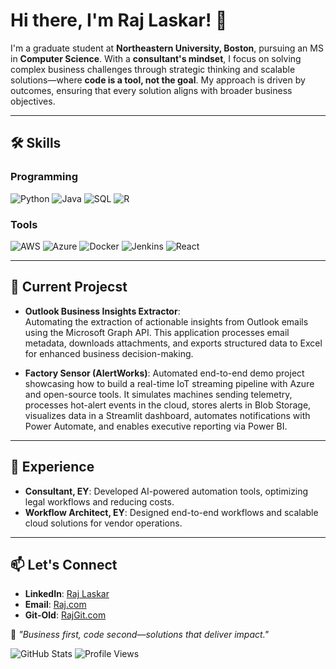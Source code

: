 # Hi there, I'm Raj Laskar! 👋

I'm a graduate student at **Northeastern University, Boston**, pursuing an MS in **Computer Science**. With a **consultant's mindset**, I focus on solving complex business challenges through strategic thinking and scalable solutions—where **code is a tool, not the goal**. My approach is driven by outcomes, ensuring that every solution aligns with broader business objectives.

---

## 🛠️ Skills

### Programming
![Python](https://img.shields.io/badge/-Python-3776AB?style=flat&logo=python&logoColor=white)
![Java](https://img.shields.io/badge/-Java-007396?style=flat&logo=java&logoColor=white)
![SQL](https://img.shields.io/badge/-SQL-336791?style=flat&logo=postgresql&logoColor=white)
![R](https://img.shields.io/badge/-R-276DC3?style=flat&logo=r&logoColor=white)

### Tools
![AWS](https://img.shields.io/badge/-AWS-232F3E?style=flat&logo=amazon-aws&logoColor=white)
![Azure](https://img.shields.io/badge/-Azure-0078D4?style=flat&logo=microsoft-azure&logoColor=white)
![Docker](https://img.shields.io/badge/-Docker-2496ED?style=flat&logo=docker&logoColor=white)
![Jenkins](https://img.shields.io/badge/-Jenkins-D24939?style=flat&logo=jenkins&logoColor=white)
![React](https://img.shields.io/badge/-React-61DAFB?style=flat&logo=react&logoColor=black)

---

## 🚀 Current Projecst
- **Outlook Business Insights Extractor**:  
   Automating the extraction of actionable insights from Outlook emails using the Microsoft Graph API. This application processes email metadata, downloads attachments, and exports structured data to Excel for enhanced business decision-making.

- **Factory Sensor (AlertWorks)**:
  Automated end-to-end demo project showcasing how to build a real-time IoT streaming pipeline with Azure and open-source tools. It simulates machines sending telemetry, processes hot-alert events in the cloud, stores alerts in Blob Storage, visualizes data in a Streamlit dashboard, automates notifications with Power Automate, and enables executive reporting via Power BI.
  

---

## 💼 Experience
- **Consultant, EY**: Developed AI-powered automation tools, optimizing legal workflows and reducing costs.  
- **Workflow Architect, EY**: Designed end-to-end workflows and scalable cloud solutions for vendor operations.

---

## 📫 Let's Connect
- **LinkedIn**: [Raj Laskar](https://linkedin.com/in/raj1010)  
- **Email**: [Raj.com](mailto:laskar.r@northeastern.edu)
- **Git-Old**: [RajGit.com](https://github.com/Rajcody)

🎯 *"Business first, code second—solutions that deliver impact."*

![GitHub Stats](https://github-readme-stats.vercel.app/api?username=RajLaskar10&show_icons=true&theme=radical)
![Profile Views](https://komarev.com/ghpvc/?username=RajLaskar10)
